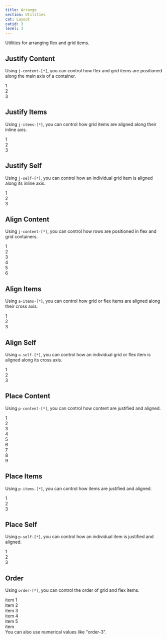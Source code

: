 ```yaml
---
title: Arrange
section: Utilities
cat: Layout
catid: 3
level: 3
---
```


Utilities for arranging flex and grid items.

## Justify Content

Using `j-content-[*]`, you can control how flex and grid items are positioned along the main axis of a container.

<utldemo utl="j-content" :items="['start','center','end','between','around','evenly','stretch','normal']" active="start">
    <div class="w-full h-35 p-relative d-flex a-items-center j-content-center" >
        <div class="target-demo w-full d-flex a-items-center gap-3 bg-c-blue[30] rounded-sm" _="(> div) flex-shrink:0 text-a-center bg-c-blue px-2 py-1.5 rounded-sm text-c-white (&.j-content-stretch > div) !w-unset flex-fluid" i-sm:children-div="text-sm w-16" lg:children-div="text-lg w-24">
            <div>1</div>
            <div>2</div>
            <div>3</div>
        </div>
    </div>
</utldemo>

## Justify Items

Using `j-items-[*]`, you can control how grid items are aligned along their inline axis.

<utldemo utl="j-items" :items="['start','center','end','stretch']" active="start">
    <div class="w-full h-35 p-relative d-flex a-items-center j-content-center" >
        <div class="target-demo w-full grid cols-3 a-items-center gap-3 rounded-sm" _="(> div) grid w-full bg-c-primary[30] rounded-sm (> div div) d-flex j-content-center w-10 text-a-center bg-c-primary px-2 py-1.5 rounded-sm text-c-white (&.j-items-start > div) j-items-start (&.j-items-center > div) j-items-center (&.j-items-end > div) j-items-end (&.j-items-stretch > div) j-items-stretch (&.j-items-stretch > div div) !w-unset (<@media(min-width:768px) {> div div}) !w-24 text-lg" i-sm:children-div="text-sm">
            <div><div>1</div></div>
            <div><div>2</div></div>
            <div><div>3</div></div>
        </div>
    </div>
</utldemo>

## Justify Self

Using `j-self-[*]`, you can control how an individual grid item is aligned along its inline axis.

<utldemo utl="j-self" :items="['start','center','end','stretch']" active="start">
    <div class="w-full h-35 p-relative d-flex a-items-center j-content-center" >
        <div class="w-full grid cols-3 a-items-center gap-3 rounded-sm j-items-stretch" _="(> div) grid w-full bg-c-orchid[30] rounded-sm (> div div) d-flex j-content-center text-a-center bg-c-orchid px-2 py-1.5 rounded-sm text-c-white (.target-demo) bg-c-primary w-10 (<@media(min-width:768px) {.target-demo}) !w-24 (.target-demo.j-self-stretch) !w-unset" i-sm:children-div="text-sm" lg:children-div="text-lg">
            <div><div>1</div></div>
            <div><div class="target-demo">2</div></div>
            <div><div>3</div></div>
        </div>
    </div>
</utldemo>

## Align Content

Using `j-content-[*]`, you can control how rows are positioned in flex and grid containers.

<utldemo utl="a-content" :items="['start','center','end','between','around','evenly','stretch','normal']" active="start">
    <div class="w-full h-55 p-relative d-flex a-items-center j-content-center" i-sm="h-40">
        <div class="target-demo w-full h-full grid cols-3 gap-3 bg-c-pink[30] rounded-sm" _="(> div) w-full d-flex a-items-center j-content-center text-a-center bg-c-pink px-2 py-1.5 rounded-sm text-c-white" i-sm:children-div="text-sm" lg:children-div="text-lg">
            <div>1</div>
            <div>2</div>
            <div>3</div>
            <div>4</div>
            <div>5</div>
            <div>6</div>
        </div>
    </div>
</utldemo>

## Align Items

Using `a-items-[*]`, you can control how grid or flex items are aligned along their cross axis.

<utldemo utl="a-items" :items="['start','center','end','baseline','stretch']" active="start">
    <div class="w-full h-55 p-relative d-flex a-items-center j-content-center" i-sm="h-30">
        <div class="target-demo w-full h-full d-flex gap-3 bg-c-blue[30] rounded-sm" _="(> div) d-flex flex-fluid a-items-center j-content-center h-9 bg-c-blue px-2 py-1.5 rounded-sm text-c-white (&.a-items-stretch > div) !h-unset" i-sm:children-div="text-sm w-16" lg:children-div="text-lg w-24">
            <div>1</div>
            <div>2</div>
            <div>3</div>
        </div>
    </div>
</utldemo>

## Align Self

Using `a-self-[*]`, you can control how an individual grid or flex item is aligned along its cross axis.

<utldemo utl="a-self" :items="['start','center','end','baseline','auto','stretch']" active="start">
    <div class="w-full h-55 p-relative d-flex a-items-center j-content-center" i-sm="h-30" >
        <div class="w-full h-full d-flex gap-3 bg-c-green[30] rounded-sm" _="(> div) d-flex flex-fluid a-items-center j-content-center bg-c-green px-2 py-1.5 rounded-sm text-c-white (.target-demo) bg-c-primary h-9 (.target-demo.a-self-stretch) !h-unset (.target-demo.a-self-auto) !h-unset" i-sm:children-div="text-sm w-16" lg:children-div="text-lg w-24">
            <div>1</div>
            <div class="target-demo">2</div>
            <div>3</div>
        </div>
    </div>
</utldemo>

## Place Content

Using `p-content-[*]`, you can control how content are justified and aligned.

<utldemo utl="p-content" :items="['start','center','end','between','around','evenly','stretch','normal']" active="start">
    <div class="w-full h-55 p-relative d-flex a-items-center j-content-center" i-sm="h-40">
        <div class="target-demo w-full h-full d-flex flex-wrap gap-3 bg-c-blue[30] rounded-sm" _="(> div) d-flex a-items-center h-10 j-content-center text-a-center bg-c-blue px-2 py-1.5 rounded-sm text-c-white (&.p-content-stretch > div) flex-fluid !h-unset !w-unset" i-sm:children-div="text-sm" lg:children-div="text-lg w-24">
            <div>1</div>
            <div>2</div>
            <div>3</div>
            <div>4</div>
            <div>5</div>
            <div>6</div>
            <div>7</div>
            <div>8</div>
            <div>9</div>
        </div>
    </div>
</utldemo>

## Place Items

Using `p-items-[*]`, you can control how items are justified and aligned.

<utldemo utl="p-items" :items="['start','center','end','stretch']" active="start">
    <div class="w-full h-35 p-relative d-flex a-items-center j-content-center" >
        <div class="target-demo w-full h-full grid cols-3 !a-items-center gap-3 rounded-sm" _="(> div) grid w-full h-16 bg-c-primary[30] rounded-sm (> div div) d-flex j-content-center a-items-center w-10 text-a-center bg-c-primary px-2 py-1.5 rounded-sm text-c-white (&.p-items-start > div) p-items-start (&.p-items-center > div) p-items-center (&.p-items-end > div) p-items-end (&.p-items-stretch > div) p-items-stretch (&.p-items-stretch > div div) !w-unset (<@media(min-width:768px) {> div div}) !w-24 text-lg" i-sm:children-div="text-sm">
            <div><div>1</div></div>
            <div><div>2</div></div>
            <div><div>3</div></div>
        </div>
    </div>
</utldemo>

## Place Self

Using `p-self-[*]`, you can control how an individual item is justified and aligned.

<utldemo utl="p-self" :items="['start','center','end','stretch']" active="start">
    <div class="w-full h-35 p-relative d-flex a-items-center j-content-center" >
        <div class="w-full grid cols-3 a-items-center gap-3 rounded-sm j-items-stretch" _="(> div) grid w-full h-16 bg-c-orchid[30] rounded-sm (> div div) d-flex j-content-center a-items-center bg-c-orchid px-2 py-1.5 rounded-sm text-c-white (.target-demo) bg-c-primary w-10 (<@media(min-width:768px) {.target-demo}) !w-24 (.target-demo.p-self-stretch) !w-unset" i-sm:children-div="text-sm" lg:children-div="text-lg">
            <div><div>1</div></div>
            <div><div class="target-demo">2</div></div>
            <div><div>3</div></div>
        </div>
    </div>
</utldemo>

## Order

Using `order-[*]`, you can control the order of grid and flex items.

<utldemo utl="order" :items="['first','last','none']" active="first">
    <div class="w-full h-35 p-relative d-flex a-items-center j-content-center" >
        <div class="d-flex a-items-center j-content-center flex-wrap gap-3 bg-c-blue[30] rounded-sm" _="(> div) flex-shrink:0 text-a-center bg-c-blue px-2 py-1.5 rounded-sm text-c-white" i-sm:children-div="text-sm w-20" lg:children-div="text-lg w-24">
            <div>item 1</div>
            <div>item 2</div>
            <div>item 3</div>
            <div>item 4</div>
            <div>item 5</div>
            <div class="target-demo !bg-c-primary">item</div>
        </div>
    </div>
</utldemo>

<alert-box type="info">
  <span>
    You can also use numerical values like <span class="text-c-blue font-code">"order-3"</span>.
  </span>
</alert-box>
